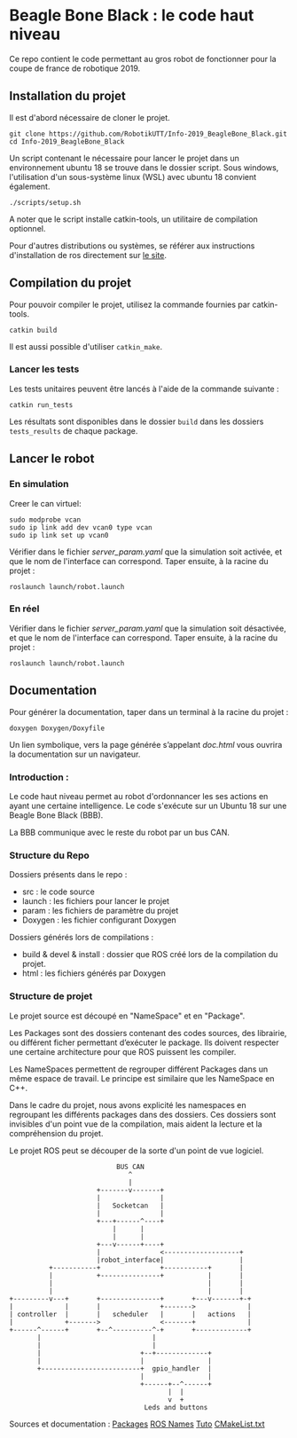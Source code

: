 # Beagle Bone Black : le code haut niveau

Ce repo contient le code permettant au gros robot de fonctionner pour la coupe de france de robotique 2019.

## Installation du projet

Il est d'abord nécessaire de cloner le projet.
~~~~
git clone https://github.com/RobotikUTT/Info-2019_BeagleBone_Black.git
cd Info-2019_BeagleBone_Black
~~~~

Un script contenant le nécessaire pour lancer le projet dans un environnement ubuntu 18 se trouve dans le dossier script. Sous windows, l'utilisation d'un sous-système linux (WSL) avec ubuntu 18 convient également.
~~~~
./scripts/setup.sh
~~~~

A noter que le script installe catkin-tools, un utilitaire de compilation optionnel.

Pour d'autres distributions ou systèmes, se référer aux instructions d'installation de ros directement sur [le site](http://www.ros.org/install/).

## Compilation du projet

Pour pouvoir compiler le projet, utilisez la commande fournies par catkin-tools.
~~~~
catkin build
~~~~

Il est aussi possible d'utiliser `catkin_make`.

### Lancer les tests

Les tests unitaires peuvent être lancés à l'aide de la commande suivante :
~~~~
catkin run_tests
~~~~
Les résultats sont disponibles dans le dossier `build` dans les dossiers `tests_results` de chaque package.

## Lancer le robot

### En simulation

Creer le can virtuel:
~~~~
sudo modprobe vcan
sudo ip link add dev vcan0 type vcan
sudo ip link set up vcan0
~~~~

Vérifier dans le fichier *server_param.yaml* que la simulation soit activée, et que le nom de l'interface can correspond. Taper ensuite, à la racine du projet :
~~~~
roslaunch launch/robot.launch
~~~~

### En réel

Vérifier dans le fichier *server_param.yaml* que la simulation soit désactivée, et que le nom de l'interface can correspond. Taper ensuite, à la racine du projet :
~~~~
roslaunch launch/robot.launch
~~~~

## Documentation

Pour générer la documentation, taper dans un terminal à la racine du projet :
~~~~
doxygen Doxygen/Doxyfile
~~~~

Un lien symbolique, vers la page générée s’appelant *doc.html* vous ouvrira la documentation sur un navigateur.

### Introduction :

Le code haut niveau permet au robot d'ordonnancer les ses actions en ayant une certaine intelligence.
Le code s'exécute sur un Ubuntu 18 sur une Beagle Bone Black (BBB).

La BBB communique avec le reste du robot par un bus CAN.


### Structure du Repo

Dossiers présents dans le repo :
- src : le code source
- launch : les fichiers pour lancer le projet
- param : les fichiers de paramètre du projet
- Doxygen : les fichier configurant Doxygen

Dossiers générés lors de compilations :
- build & devel & install : dossier que ROS créé lors de la compilation du projet.
- html : les fichiers générés par Doxygen

### Structure de projet 

Le projet source est découpé en "NameSpace" et en "Package".

Les Packages sont des dossiers contenant des codes sources, des librairie, ou différent ficher permettant d’exécuter le package. Ils doivent respecter une certaine architecture pour que ROS puissent les compiler.

Les NameSpaces permettent de regrouper différent Packages dans un même espace de travail. Le principe est similaire que les NameSpace en C++.

Dans le cadre du projet, nous avons explicité les namespaces en regroupant les différents packages dans des dossiers. Ces dossiers sont invisibles d'un point vue de la compilation, mais aident la lecture et la compréhension du projet.

Le projet ROS peut se découper de la sorte d'un point de vue logiciel.

~~~~
                           BUS CAN
                              ^
                              |
                      +-------v-------+
                      |               |
                      |   Socketcan   |
                      |               |
                      +---+------^----+
                          |      |
                          |      |
                      +---v------+----+
                      |               <-------------------+
                      |robot_interface|                   |
          +-----------+               +-----------+       |
          |           +---------------+           |       |
          |                                       |       |
          |                                       |       |
+---------v---+       +---------------+       +---v-------+-+
|             |       |               +------->             |
| controller  |       |   scheduler   |       |   actions   |
|             +------->               <-------+             |
+------^------+       +--^----------^-+       +-------------+
       |                            |
       |                            |
       |                         +--+-------------+
       |                         |                |
       +-------------------------+  gpio_handler  |
                                 |                |
                                 +------+--^------+
                                        |  |
                                        v  +
                                  Leds and buttons
~~~~



Sources et documentation :
[Packages](http://wiki.ros.org/Packages)
[ROS Names](http://wiki.ros.org/Names)
[Tuto](http://wiki.ros.org/catkin/Tutorials)
[CMakeList.txt](http://wiki.ros.org/catkin/CMakeLists.txt)
